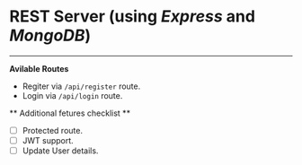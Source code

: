 # REST Server (using *Express* and *MongoDB*)
---
**Avilable Routes**
- Regiter via `/api/register` route.
- Login via `/api/login` route.

** Additional fetures checklist **
- [ ] Protected route.
- [ ] JWT support.
- [ ] Update User details.
